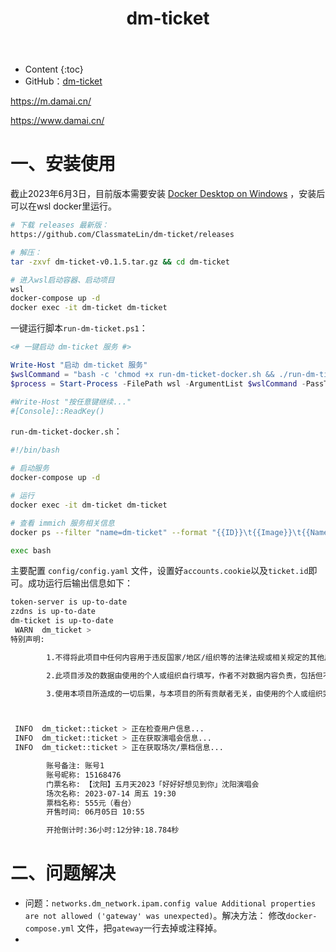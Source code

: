 ﻿---
layout:		post
category:	"soft"
title:		"dm-ticket"

tags:		[]
---
- Content
{:toc}
- GitHub：[dm-ticket](https://github.com/ClassmateLin/dm-ticket)



https://m.damai.cn/

https://www.damai.cn/



# 一、安装使用

截止2023年6月3日，目前版本需要安装 [Docker Desktop on Windows](https://docs.docker.com/desktop/install/windows-install/) ，安装后可以在wsl docker里运行。

```bash
# 下载 releases 最新版：
https://github.com/ClassmateLin/dm-ticket/releases

# 解压：
tar -zxvf dm-ticket-v0.1.5.tar.gz && cd dm-ticket

# 进入wsl启动容器、启动项目
wsl
docker-compose up -d
docker exec -it dm-ticket dm-ticket
```



一键运行脚本`run-dm-ticket.ps1`：

```powershell
<# 一键启动 dm-ticket 服务 #>

Write-Host "启动 dm-ticket 服务"
$wslCommand = "bash -c 'chmod +x run-dm-ticket-docker.sh && ./run-dm-ticket-docker.sh'"
$process = Start-Process -FilePath wsl -ArgumentList $wslCommand -PassThru 

#Write-Host "按任意键继续..."
#[Console]::ReadKey()
```



`run-dm-ticket-docker.sh`：

```bash
#!/bin/bash

# 启动服务
docker-compose up -d

# 运行
docker exec -it dm-ticket dm-ticket

# 查看 immich 服务相关信息
docker ps --filter "name=dm-ticket" --format "{{ID}}\t{{Image}}\t{{Names}}"

exec bash
```



主要配置 `config/config.yaml` 文件，设置好`accounts.cookie`以及`ticket.id`即可。成功运行后输出信息如下：

```bash
token-server is up-to-date
zzdns is up-to-date
dm-ticket is up-to-date
 WARN  dm_ticket >
特别声明:

        1.不得将此项目中任何内容用于违反国家/地区/组织等的法律法规或相关规定的其他用途。

        2.此项目涉及的数据由使用的个人或组织自行填写，作者不对数据内容负责，包括但不限于数据的真实性、准确性、合法性。

        3.使用本项目所造成的一切后果，与本项目的所有贡献者无关，由使用的个人或组织完全承担。



 INFO  dm_ticket::ticket > 正在检查用户信息...
 INFO  dm_ticket::ticket > 正在获取演唱会信息...
 INFO  dm_ticket::ticket > 正在获取场次/票档信息...

        账号备注: 账号1
        账号昵称: 15168476
        门票名称: 【沈阳】五月天2023「好好好想见到你」沈阳演唱会
        场次名称: 2023-07-14 周五 19:30
        票档名称: 555元（看台）
        开售时间: 06月05日 10:55

        开抢倒计时:36小时:12分钟:18.784秒
```





# 二、问题解决

- 问题：`networks.dm_network.ipam.config value Additional properties are not allowed ('gateway' was unexpected)`。解决方法： 修改`docker-compose.yml` 文件，把`gateway`一行去掉或注释掉。
- 

